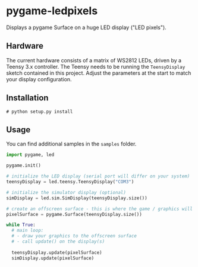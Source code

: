 pygame-ledpixels
================

Displays a pygame Surface on a huge LED display ("LED pixels").

Hardware
--------

The current hardware consists of a matrix of WS2812 LEDs, driven by a Teensy 3.x controller.
The Teensy needs to be running the `TeensyDisplay` sketch contained in this project. Adjust the parameters at the start to match your display configuration.

Installation
------------

`# python setup.py install`

Usage
-----

You can find additional samples in the `samples` folder.

```python
import pygame, led

pygame.init()

# initialize the LED display (serial port will differ on your system)
teensyDisplay = led.teensy.TeensyDisplay("COM3") 

# initialize the simulator display (optional)
simDisplay = led.sim.SimDisplay(teensyDisplay.size())

# create an offscreen surface - this is where the game / graphics will be painted!
pixelSurface = pygame.Surface(teensyDisplay.size())

while True:
  # main loop:
  # - draw your graphics to the offscreen surface
  # - call update() on the display(s)
  
  teensyDisplay.update(pixelSurface)
  simDisplay.update(pixelSurface)

```
